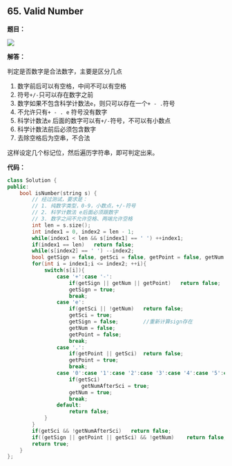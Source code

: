 ## 65. Valid Number

**题目：**

![](http://p9zl5r4hu.bkt.clouddn.com/2018-11-14leet_65.png)

**解答：**

判定是否数字是合法数字，主要是区分几点

1. 数字前后可以有空格，中间不可以有空格
2. 符号`+/-`只可以存在数字之前
3. 数字如果不包含科学计数法`e`，则只可以存在一个`+ - .`符号
4. 不允许只有`+ - . e` 符号没有数字
5. 科学计数法`e` 后面的数字可以有`+/-`符号，不可以有小数点
6. 科学计数法前后必须包含数字
7. 去除空格后为空串，不合法

这样设定几个标记位，然后遍历字符串，即可判定出来。

**代码：**

```cpp
class Solution {
public:
    bool isNumber(string s) {
        // 经过测试，要求是：
        // 1. 纯数字类型，0-9，小数点，+/-符号
        // 2. 科学计数法 e后面必须跟数字
        // 3. 数字之间不允许空格、两端允许空格
        int len = s.size();
        int index1 = 0, index2 = len - 1;
        while(index1 < len && s[index1] == ' ') ++index1;
        if(index1 == len)   return false;
        while(s[index2] == ' ') --index2;
        bool getSign = false, getSci = false, getPoint = false, getNum = false, getNumAfterSci = false;
        for(int i = index1;i <= index2; ++i){
            switch(s[i]){
                case '+':case '-':
                    if(getSign || getNum || getPoint)   return false;
                    getSign = true;
                    break;
                case 'e':
                    if(getSci || !getNum)   return false;
                    getSci = true;
                    getSign = false;        //重新计算sign存在
                    getNum = false;
                    getPoint = false;
                    break;
                case '.':
                    if(getPoint || getSci)  return false;
                    getPoint = true;
                    break;
                case '0':case '1':case '2':case '3':case '4':case '5':case '6':case '7':case '8':case '9':
                    if(getSci)
                        getNumAfterSci = true;
                    getNum = true;
                    break;
                default:
                    return false;
            }
        }
        if(getSci && !getNumAfterSci)   return false;
        if((getSign || getPoint || getSci) && !getNum)    return false;
        return true;
    }
};
```

